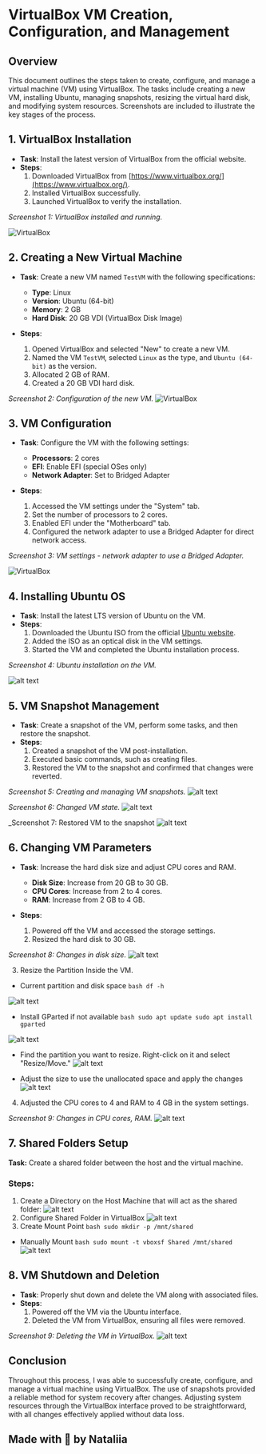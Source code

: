 # VirtualBox VM Creation, Configuration, and Management

## Overview

This document outlines the steps taken to create, configure, and manage a virtual machine (VM) using VirtualBox. The tasks include creating a new VM, installing Ubuntu, managing snapshots, resizing the virtual hard disk, and modifying system resources.
Screenshots are included to illustrate the key stages of the process.

## 1. VirtualBox Installation

- **Task**: Install the latest version of VirtualBox from the official website.
- **Steps**:
  1. Downloaded VirtualBox from [https://www.virtualbox.org/](https://www.virtualbox.org/).
  2. Installed VirtualBox successfully.
  3. Launched VirtualBox to verify the installation.

_Screenshot 1: VirtualBox installed and running._

![VirtualBox](screenshot_1.png)

## 2. Creating a New Virtual Machine

- **Task**: Create a new VM named `TestVM` with the following specifications:
  - **Type**: Linux
  - **Version**: Ubuntu (64-bit)
  - **Memory**: 2 GB
  - **Hard Disk**: 20 GB VDI (VirtualBox Disk Image)

- **Steps**:
  1. Opened VirtualBox and selected "New" to create a new VM.
  2. Named the VM `TestVM`, selected `Linux` as the type, and `Ubuntu (64-bit)` as the version.
  3. Allocated 2 GB of RAM.
  4. Created a 20 GB VDI hard disk.

_Screenshot 2: Configuration of the new VM._
![VirtualBox](screenshot_2.png)

## 3. VM Configuration

- **Task**: Configure the VM with the following settings:
  - **Processors**: 2 cores
  - **EFI**: Enable EFI (special OSes only)
  - **Network Adapter**: Set to Bridged Adapter

- **Steps**:
  1. Accessed the VM settings under the "System" tab.
  2. Set the number of processors to 2 cores.
  3. Enabled EFI under the "Motherboard" tab.
  4. Configured the network adapter to use a Bridged Adapter for direct network access.

_Screenshot 3: VM settings - network adapter to use a Bridged Adapter._

![VirtualBox](screenshot_3.png)

## 4. Installing Ubuntu OS

- **Task**: Install the latest LTS version of Ubuntu on the VM.
- **Steps**:
  1. Downloaded the Ubuntu ISO from the official [Ubuntu website](https://ubuntu.com/download).
  2. Added the ISO as an optical disk in the VM settings.
  3. Started the VM and completed the Ubuntu installation process.

_Screenshot 4: Ubuntu installation on the VM._

![alt text](screenshot_4.png)

## 5. VM Snapshot Management

- **Task**: Create a snapshot of the VM, perform some tasks, and then restore the snapshot.
- **Steps**:
  1. Created a snapshot of the VM post-installation.
  2. Executed basic commands, such as creating files.
  3. Restored the VM to the snapshot and confirmed that changes were reverted.

_Screenshot 5: Creating and managing VM snapshots._
![alt text](screenshot_5.png)

_Screenshot 6: Changed VM state._
![alt text](screenshot_6.png)

_Screenshot 7: Restored VM to the snapshot
![alt text](screenshot_7.png)

## 6. Changing VM Parameters

- **Task**: Increase the hard disk size and adjust CPU cores and RAM.
  - **Disk Size**: Increase from 20 GB to 30 GB.
  - **CPU Cores**: Increase from 2 to 4 cores.
  - **RAM**: Increase from 2 GB to 4 GB.

- **Steps**:
  1. Powered off the VM and accessed the storage settings.
  2. Resized the hard disk to 30 GB.

_Screenshot 8: Changes in disk size._
![alt text](image-8.png)

  3. Resize the Partition Inside the VM.
   - Current partition and disk space
   ```bash df -h ```

   ![alt text](image-6.png)

   - Install GParted if not available
  ```bash sudo apt update sudo apt install gparted ```

   ![alt text](image-7.png)

   - Find the partition you want to resize. Right-click on it and select "Resize/Move."
    ![alt text](image-9.png)

  - Adjust the size to use the unallocated space and apply the changes
    ![alt text](image-10.png)

  4. Adjusted the CPU cores to 4 and RAM to 4 GB in the system settings.

  _Screenshot 9: Changes in CPU cores, RAM._
  ![alt text](image-5.png)

 ## 7. Shared Folders Setup

**Task:** Create a shared folder between the host and the virtual machine.
### Steps:

1. Create a Directory on the Host Machine that will act as the shared folder: 
  ![alt text](image-3.png)
2. Configure Shared Folder in VirtualBox
![alt text](image-1.png)
3. Create Mount Point
  ```bash sudo mkdir -p /mnt/shared ```
  - Manually Mount
    ```bash sudo mount -t vboxsf Shared /mnt/shared ```
![alt text](image-2.png)

## 8. VM Shutdown and Deletion

- **Task**: Properly shut down and delete the VM along with associated files.
- **Steps**:
  1. Powered off the VM via the Ubuntu interface.
  2. Deleted the VM from VirtualBox, ensuring all files were removed.

_Screenshot 9: Deleting the VM in VirtualBox._
![alt text](image-4.png)

## Conclusion

Throughout this process, I was able to successfully create, configure, and manage a virtual machine using VirtualBox. The use of snapshots provided a reliable method for system recovery after changes. Adjusting system resources through the VirtualBox interface proved to be straightforward, with all changes effectively applied without data loss.

Made with 🤍 by Nataliia 
---